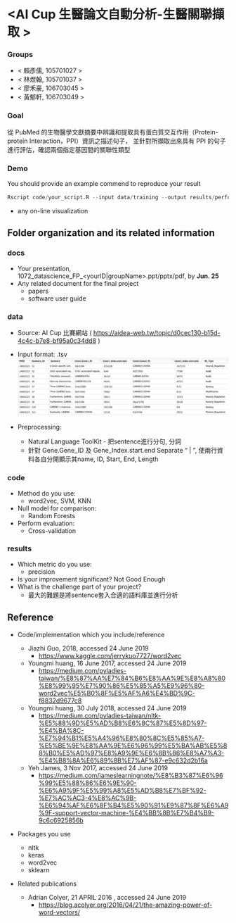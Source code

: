 # <AI Cup 生醫論文自動分析-生醫關聯擷取 >

### Groups
* < 賴彥儒, 105701027 >
* < 林煜翰, 105701037 >
* < 廖禾豪, 106703045 >
* < 黃郁軒, 106703049 >

### Goal
從 PubMed 的生物醫學文獻摘要中辨識和提取具有蛋白質交互作用（Protein-protein Interaction，PPI）資訊之描述句子，
並針對所擷取出來具有 PPI 的句子進行評估，確認兩個指定基因間的關聯性類型

### Demo 
You should provide an example commend to reproduce your result
```R
Rscript code/your_script.R --input data/training --output results/performance.tsv
```
* any on-line visualization

## Folder organization and its related information

### docs
* Your presentation, 1072_datascience_FP_<yourID|groupName>.ppt/pptx/pdf, by **Jun. 25**
* Any related document for the final project
  * papers
  * software user guide

### data

* Source: AI Cup 比賽網站 ( https://aidea-web.tw/topic/d0cec130-b15d-4c4c-b7e8-bf95a0c34dd8 )
* Input format: .tsv
    ![input format](picture/input_format.PNG)
    
* Preprocessing:
  * Natural Language ToolKit - 把sentence進行分句, 分詞
  * 針對 Gene.Gene_ID 及 Gene_Index.start.end Separate “ | ”, 使兩行資料各自分開顯示其name, ID, Start, End, Length 


### code

* Method do you use:
    * word2vec, SVM, KNN
* Null model for comparison:
    * Random Forests
* Perform evaluation:
    * Cross-validation

### results

* Which metric do you use:
    * precision
* Is your improvement significant? Not Good Enough
* What is the challenge part of your project? 
   * 最大的難題是將sentence套入合適的語料庫並進行分析

## Reference
* Code/implementation which you include/reference 
   * Jiazhi Guo, 2018, accessed 24 June 2019
      * https://www.kaggle.com/jerrykuo7727/word2vec 
   * Youngmi huang, 16 June 2017, accessed 24 June 2019
      * https://medium.com/pyladies-taiwan/%E8%87%AA%E7%84%B6%E8%AA%9E%E8%A8%80%E8%99%95%E7%90%86%E5%85%A5%E9%96%80-word2vec%E5%B0%8F%E5%AF%A6%E4%BD%9C-f8832d9677c8
   * Youngmi huang, 30 July 2018, accessed 24 June 2019
      * https://medium.com/pyladies-taiwan/nltk-%E5%88%9D%E5%AD%B8%E6%8C%87%E5%8D%97-%E4%BA%8C-%E7%94%B1%E5%A4%96%E8%80%8C%E5%85%A7-%E5%BE%9E%E8%AA%9E%E6%96%99%E5%BA%AB%E5%88%B0%E5%AD%97%E8%A9%9E%E6%8B%86%E8%A7%A3-%E4%B8%8A%E6%89%8B%E7%AF%87-e9c632d2b16a
   * Yeh James, 3 Nov 2017, accessed 24 June 2019
      * https://medium.com/jameslearningnote/%E8%B3%87%E6%96%99%E5%88%86%E6%9E%90-%E6%A9%9F%E5%99%A8%E5%AD%B8%E7%BF%92-%E7%AC%AC3-4%E8%AC%9B-%E6%94%AF%E6%8F%B4%E5%90%91%E9%87%8F%E6%A9%9F-support-vector-machine-%E4%BB%8B%E7%B4%B9-9c6c6925856b

* Packages you use
    * nltk
    * keras
    * word2vec
    * sklearn
    
* Related publications
   * Adrian Colyer, 21 APRIL 2016 , accessed 24 June 2019
      * https://blog.acolyer.org/2016/04/21/the-amazing-power-of-word-vectors/

